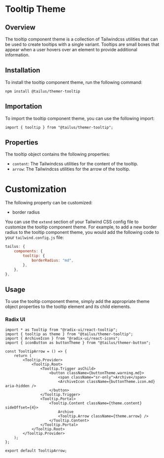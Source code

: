 # Tooltip Theme

## Overview

The tooltip component theme is a collection of Tailwindcss utilities that can be used to create tooltips with a single variant. Tooltips are small boxes that appear when a user hovers over an element to provide additional information.

## Installation

To install the tooltip component theme, run the following command:

```terminal
npm install @tailus/themer-tooltip
```

## Importation

To import the tooltip component theme, you can use the following import:

```tsx
import { tooltip } from "@tailus/themer-tooltip";
```

## Properties

The tooltip object contains the following properties:

-   `content`: The Tailwindcss utilities for the content of the tooltip.
-   `arrow`: The Tailwindcss utilities for the arrow of the tooltip.

# Customization

The following property can be customized:

-   border radius

You can use the `extend` section of your Tailwind CSS config file to customize the tooltip component theme. For example, to add a new border radius to the tooltip component theme, you would add the following code to your `tailwind.config.js` file:

```javascript
tailus: {
    components: {
        tooltip: {
            borderRadius: "md",
        },
    },
},
```

## Usage

To use the tooltip component theme, simply add the appropriate theme object properties to the tooltip element and its child elements.

### Radix UI

```tsx
import * as Tooltip from "@radix-ui/react-tooltip";
import { tooltip as theme } from "@tailus/themer-tooltip";
import { ArchiveIcon } from "@radix-ui/react-icons";
import { iconButton as buttonTheme } from "@tailus/themer-button";

const TooltipArrow = () => {
    return (
        <Tooltip.Provider>
            <Tooltip.Root>
                <Tooltip.Trigger asChild>
                    <button className={buttonTheme.warning.md}>
                        <span className="sr-only">Archive</span>
                        <ArchiveIcon className={buttonTheme.icon.md} aria-hidden />
                    </button>
                </Tooltip.Trigger>
                <Tooltip.Portal>
                    <Tooltip.Content className={theme.content} sideOffset={4}>
                        Archive
                        <Tooltip.Arrow className={theme.arrow} />
                    </Tooltip.Content>
                </Tooltip.Portal>
            </Tooltip.Root>
        </Tooltip.Provider>
    );
};

export default TooltipArrow;
```
